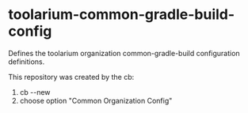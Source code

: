 # toolarium-common-gradle-build-config
Defines the toolarium organization common-gradle-build configuration definitions.

This repository was created by the cb:
1) cb --new 
2) choose option "Common Organization Config"
